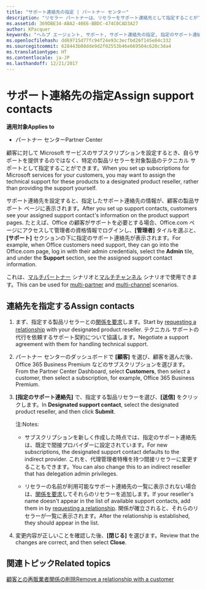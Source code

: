 ```yaml
---
title: "サポート連絡先の指定 | パートナー センター"
description: "リセラー パートナーは、リセラーをサポート連絡先として指定することができます。"
ms.assetid: 369DBE34-ABA2-40E6-BBDC-474C0CAD3A27
author: KPacquer
keywords: "ヘルプ エージェント, サポート, サポート連絡先の指定, 指定のサポート連絡先"
ms.openlocfilehash: dd69715d77fc94f24e93c3ecfbd26f145e84c332
ms.sourcegitcommit: 628443b08dde9d2f02553b46e669504c620c3da4
ms.translationtype: HT
ms.contentlocale: ja-JP
ms.lasthandoff: 12/21/2017
---
```

# <a name="assign-support-contacts"></a><span data-ttu-id="fbde2-104">サポート連絡先の指定</span><span class="sxs-lookup"><span data-stu-id="fbde2-104">Assign support contacts</span></span>

**<span data-ttu-id="fbde2-105">適用対象</span><span class="sxs-lookup"><span data-stu-id="fbde2-105">Applies to</span></span>**

-  <span data-ttu-id="fbde2-106">パートナー センター</span><span class="sxs-lookup"><span data-stu-id="fbde2-106">Partner Center</span></span>

<span data-ttu-id="fbde2-107">顧客に対して Microsoft サービスのサブスクリプションを設定するとき、自らサポートを提供するのではなく、特定の製品リセラーを対象製品のテクニカル サポートとして指定することができます。</span><span class="sxs-lookup"><span data-stu-id="fbde2-107">When you set up subscriptions for Microsoft services for your customers, you may want to assign the technical support for these products to a designated product reseller, rather than providing the support yourself.</span></span>

<span data-ttu-id="fbde2-108">サポート連絡先を設定すると、指定したサポート連絡先の情報が、顧客の製品サポート ページに表示されます。</span><span class="sxs-lookup"><span data-stu-id="fbde2-108">After you set up support contacts, customers see your assigned support contact's information on the product support pages.</span></span> <span data-ttu-id="fbde2-109">たとえば、Office の顧客がサポートを必要とする場合、Office.com ページにアクセスして管理者の資格情報でログインし、**[管理者]** タイルを選ぶと、**[サポート]** セクションの下に指定のサポート連絡先が表示されます。</span><span class="sxs-lookup"><span data-stu-id="fbde2-109">For example, when Office customers need support, they can go into the Office.com page, log in with their admin credentials, select the **Admin** tile, and under the **Support** section, see the assigned support contact information.</span></span>

<span data-ttu-id="fbde2-110">これは、[マルチパートナー](multipartner.md) シナリオと[マルチチャンネル](multichannel.md) シナリオで使用できます。</span><span class="sxs-lookup"><span data-stu-id="fbde2-110">This can be used for [multi-partner](multipartner.md) and [multi-channel](multichannel.md) scenarios.</span></span> 

<a href="" id="assigncontacts"></a>
## <a name="assign-contacts"></a><span data-ttu-id="fbde2-111">連絡先を指定する</span><span class="sxs-lookup"><span data-stu-id="fbde2-111">Assign contacts</span></span>

1.  <span data-ttu-id="fbde2-112">まず、指定する製品リセラーとの[関係を要求](request-a-relationship-with-a-customer.md)します。</span><span class="sxs-lookup"><span data-stu-id="fbde2-112">Start by [requesting a relationship](request-a-relationship-with-a-customer.md) with your designated product reseller.</span></span> <span data-ttu-id="fbde2-113">テクニカル サポートの代行を依頼するサポート契約について協議します。</span><span class="sxs-lookup"><span data-stu-id="fbde2-113">Negotiate a support agreement with them for handling technical support.</span></span>

2.  <span data-ttu-id="fbde2-114">パートナー センターのダッシュボードで **[顧客]** を選び、顧客を選んだ後、Office 365 Business Premium などのサブスクリプションを選びます。</span><span class="sxs-lookup"><span data-stu-id="fbde2-114">From the Partner Center Dashboard, select **Customers**, then select a customer, then select a subscription, for example, Office 365 Business Premium.</span></span>

3.  <span data-ttu-id="fbde2-115">**[指定のサポート連絡先]** で、指定する製品リセラーを選び、**[送信]** をクリックします。</span><span class="sxs-lookup"><span data-stu-id="fbde2-115">In  **Designated support contact**, select the designated product reseller, and then click **Submit**.</span></span> 

    <span data-ttu-id="fbde2-116">注:</span><span class="sxs-lookup"><span data-stu-id="fbde2-116">Notes:</span></span> 
    
    *  <span data-ttu-id="fbde2-117">サブスクリプションを新しく作成した時点では、指定のサポート連絡先は、既定で間接プロバイダーに設定されています。</span><span class="sxs-lookup"><span data-stu-id="fbde2-117">For new subscriptions, the designated support contact defaults to the indirect provider.</span></span> <span data-ttu-id="fbde2-118">これを、代理管理者特権を持つ間接リセラーに変更することもできます。</span><span class="sxs-lookup"><span data-stu-id="fbde2-118">You can also change this to an indirect reseller that has delegation admin privileges.</span></span>
    
    *  <span data-ttu-id="fbde2-119">リセラーの名前が利用可能なサポート連絡先の一覧に表示されない場合は、[関係を要求](request-a-relationship-with-a-customer.md)してそれらのリセラーを追加します。</span><span class="sxs-lookup"><span data-stu-id="fbde2-119">If your reseller's name doesn't appear in the list of available support contacts, add them in by [requesting a relationship](request-a-relationship-with-a-customer.md).</span></span> <span data-ttu-id="fbde2-120">関係が確立されると、それらのリセラーが一覧に表示されます。</span><span class="sxs-lookup"><span data-stu-id="fbde2-120">After the relationship is established, they should appear in the list.</span></span>  

4.  <span data-ttu-id="fbde2-121">変更内容が正しいことを確認した後、**[閉じる]** を選びます。</span><span class="sxs-lookup"><span data-stu-id="fbde2-121">Review that the changes are correct, and then select **Close**.</span></span>

## <a name="related-topics"></a><span data-ttu-id="fbde2-122">関連トピック</span><span class="sxs-lookup"><span data-stu-id="fbde2-122">Related topics</span></span>

[<span data-ttu-id="fbde2-123">顧客との再販業者関係の削除</span><span class="sxs-lookup"><span data-stu-id="fbde2-123">Remove a relationship with a customer</span></span>](remove-a-relationship.md)